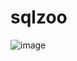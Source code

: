 # sqlzoo

![image](https://github.com/user-attachments/assets/3a6928b9-8d01-4e10-9151-f214659d5ac7)
